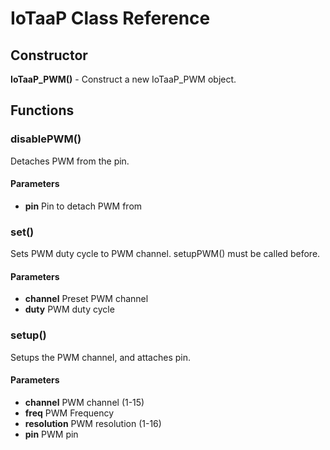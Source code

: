 # IoTaaP Class Reference

## Constructor

**IoTaaP_PWM()** - Construct a new IoTaaP_PWM object.

## Functions

### disablePWM()
Detaches PWM from the pin.
#### Parameters
- **pin**	Pin to detach PWM from

### set()
Sets PWM duty cycle to PWM channel. setupPWM() must be called before.
#### Parameters
- **channel**	Preset PWM channel
- **duty**	PWM duty cycle

### setup()
Setups the PWM channel, and attaches pin.
#### Parameters


- **channel**	PWM channel (1-15)
- **freq**	PWM Frequency
- **resolution**	PWM resolution (1-16)
- **pin**	PWM pin










